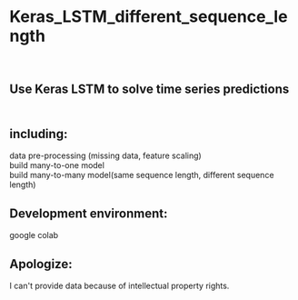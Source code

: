 # Keras_LSTM_different_sequence_length<br><br>

## Use Keras LSTM to solve time series predictions<br><br>

## including:<br>
data pre-processing (missing data, feature scaling)<br>
build many-to-one model<br>
build many-to-many model(same sequence length, different sequence length)<br>

## Development environment:<br>
google colab

## Apologize:<br>
I can't provide data because of intellectual property rights.

